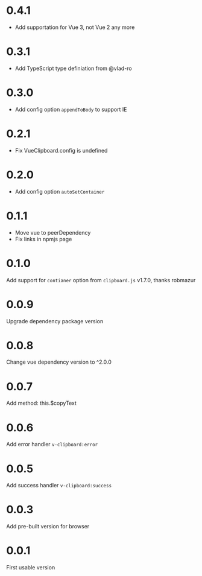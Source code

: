 # 0.4.1

- Add supportation for Vue 3, not Vue 2 any more

# 0.3.1

- Add TypeScript type definiation from @vlad-ro

# 0.3.0

- Add config option `appendToBody` to support IE

# 0.2.1

- Fix VueClipboard.config is undefined

# 0.2.0

- Add config option `autoSetContainer`

# 0.1.1

- Move vue to peerDependency
- Fix links in npmjs page

# 0.1.0

Add support for `contianer` option from `clipboard.js` v1.7.0, thanks robmazur

# 0.0.9

Upgrade dependency package version

# 0.0.8

Change vue dependency version to ^2.0.0

# 0.0.7

Add method: this.$copyText

# 0.0.6

Add error handler `v-clipboard:error`

# 0.0.5

Add success handler `v-clipboard:success`

# 0.0.3

Add pre-built version for browser

# 0.0.1

First usable version
